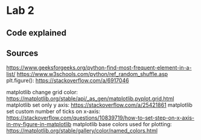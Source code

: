 # Lab 2

## Code explained

## Sources
https://www.geeksforgeeks.org/python-find-most-frequent-element-in-a-list/
https://www.w3schools.com/python/ref_random_shuffle.asp
plt.figure(): https://stackoverflow.com/a/6917046

matplotlib change grid color: https://matplotlib.org/stable/api/_as_gen/matplotlib.pyplot.grid.html
matplotlib set only y axis: https://stackoverflow.com/a/25421861
matplotlib set custom number of ticks on x-axis: https://stackoverflow.com/questions/10839719/how-to-set-step-on-x-axis-in-my-figure-in-matplotlib
matplotlib base colors used for plotting: https://matplotlib.org/stable/gallery/color/named_colors.html